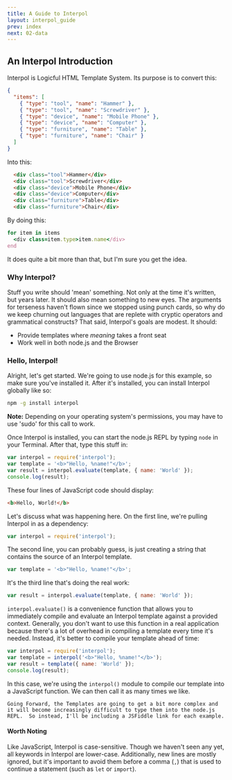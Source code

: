 ```yaml
---
title: A Guide to Interpol
layout: interpol_guide
prev: index
next: 02-data
---
```

## An Interpol Introduction
Interpol is Logicful HTML Template System.  Its purpose is to convert this:

```json
{
  "items": [
    { "type": "tool", "name": "Hammer" },
    { "type": "tool", "name": "Screwdriver" },
    { "type": "device", "name": "Mobile Phone" },
    { "type": "device", "name": "Computer" },
    { "type": "furniture", "name": "Table" },
    { "type": "furniture", "name": "Chair" }
  ]
}
```

Into this:

```html
  <div class="tool">Hammer</div>
  <div class="tool">Screwdriver</div>
  <div class="device">Mobile Phone</div>
  <div class="device">Computer</div>
  <div class="furniture">Table</div>
  <div class="furniture">Chair</div>
```

By doing this:

```ruby
for item in items
  <div class=item.type>item.name</div>
end
```

It does quite a bit more than that, but I'm sure you get the idea.

### Why Interpol?
Stuff you write should 'mean' something.  Not only at the time it's written, but years later.  It should also mean something to new eyes.  The arguments for terseness haven't flown since we stopped using punch cards, so why do we keep churning out languages that are replete with cryptic operators and grammatical constructs?  That said, Interpol's goals are modest.  It should:

  * Provide templates where *meaning* takes a front seat
  * Work well in both node.js and the Browser

### Hello, Interpol!
Alright, let's get started.  We're going to use node.js for this example, so make sure you've installed it.  After it's installed, you can install Interpol globally like so:

```bash
npm -g install interpol
```

**Note:** Depending on your operating system's permissions, you may have to use 'sudo' for this call to work.

Once Interpol is installed, you can start the node.js REPL by typing `node` in your Terminal.  After that, type this stuff in:

```javascript
var interpol = require('interpol');
var template = '<b>"Hello, %name!"</b>';
var result = interpol.evaluate(template, { name: 'World' });
console.log(result);
```

These four lines of JavaScript code should display:

```html
<b>Hello, World!</b>
```

Let's discuss what was happening here.  On the first line, we're pulling Interpol in as a dependency:

```javascript
var interpol = require('interpol');
```

The second line, you can probably guess, is just creating a string that contains the source of an Interpol template.

```javascript
var template = '<b>"Hello, %name!"</b>';
```

It's the third line that's doing the real work:

```javascript
var result = interpol.evaluate(template, { name: 'World' });
```

`interpol.evaluate()` is a convenience function that allows you to immediately compile and evaluate an Interpol template against a provided context.  Generally, you don't want to use this function in a real application because there's a lot of overhead in compiling a template every time it's needed.  Instead, it's better to compile your template ahead of time:

```javascript
var interpol = require('interpol');
var template = interpol('<b>"Hello, %name!"</b>');
var result = template({ name: 'World' });
console.log(result);
```

In this case, we're using the `interpol()` module to compile our template into a JavaScript function.  We can then call it as many times we like.

    Going Forward, the Templates are going to get a bit more complex and it will become increasingly difficult to type them into the node.js REPL.  So instead, I'll be including a JSFiddle link for each example.

#### Worth Noting
Like JavaScript, Interpol is case-sensitive.  Though we haven't seen any yet, all keywords in Interpol are lower-case.  Additionally, new lines are mostly ignored, but it's important to avoid them before a comma (`,`) that is used to continue a statement (such as `let` or `import`).
